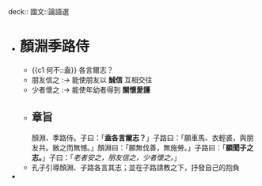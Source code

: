 deck:: 國文::論語選

- # 顏淵季路侍
	- {{c1 何不::盍}} 各言爾志？
	- 朋友信之 :-> 能使朋友以 **誠信** 互相交往
	- 少者懷之 :-> 能使年幼者得到 **關懷愛護**
	- ## 章旨
	  顏淵、季路侍。子曰：「**盍各言爾志？**」子路曰：「願車馬、衣輕裘，與朋友共。敝之而無憾。」顏淵曰：「願無伐善，無施勞。」子路曰：「**願聞子之志。**」子曰：「*老者安之，朋友信之，少者懷之。*」
	- 孔子引導顏淵、子路各言其志；並在子路請教之下，抒發自己的抱負
-